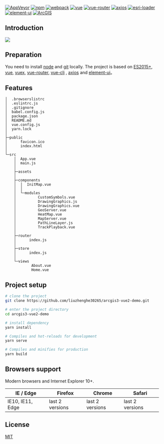 [![AppVeyor](https://img.shields.io/appveyor/build/gruntjs/grunt)](https://github.com/liuzhenghe30265/arcgis3-vue2-demo)
[![npm](https://img.shields.io/badge/npm-6.4.1-brightgreen.svg)](https://www.npmjs.com/)
[![webpack](https://img.shields.io/badge/webpack-^3.6.0-brightgreen.svg)](https://github.com/webpack/webpack)
[![vue](https://img.shields.io/badge/vue-^2.6.11-brightgreen.svg)](https://github.com/vuejs/)
[![vue-router](https://img.shields.io/badge/vue--router-^3.2.0-brightgreen.svg)](https://github.com/vuejs/vue-router)
[![axios](https://img.shields.io/badge/axios-^0.20.0-brightgreen.svg)](https://github.com/axios/axios)
[![esri-loader](https://img.shields.io/badge/esri--loader-^2.15.0-brightgreen.svg)](https://github.com/Esri/esri-loader/)
[![element-ui](https://img.shields.io/badge/element--ui-2.13.2-brightgreen.svg)](https://github.com/ElemeFE/element/)
[![ArcGIS](https://img.shields.io/badge/ArcGIS-3.25-brightgreen.svg)](https://developers.arcgis.com/javascript/3/)

## Introduction

[![](https://tva1.sinaimg.cn/large/007S8ZIlly1gjsa9nmlhej31bi0u01kx.jpg)](https://liuzhenghe30265.github.io/arcgis3-vue2-demo)

## Preparation

You need to install [node](https://nodejs.org/) and [git](https://git-scm.com/) locally. The project is based on [ES2015+](https://es6.ruanyifeng.com/), [vue](https://cn.vuejs.org/index.html), [vuex](https://vuex.vuejs.org/zh-cn/), [vue-router](https://router.vuejs.org/zh-cn/), [vue-cli](https://github.com/vuejs/vue-cli) , [axios](https://github.com/axios/axios) and [element-ui](https://github.com/ElemeFE/element)。

## Features

```
│  .browserslistrc
│  .eslintrc.js
│  .gitignore
│  babel.config.js
│  package.json
│  README.md
│  vue.config.js
│  yarn.lock
│
├─public
│      favicon.ico
│      index.html
│
└─src
    │  App.vue
    │  main.js
    │
    ├─assets
    │
    ├─components
    │  │  InitMap.vue
    │  │
    │  └─modules
    │          CustomSymbols.vue
    │          DrawingGraphics.js
    │          DrawingGraphics.vue
    │          GeoServer.vue
    │          HeatMap.vue
    │          MapServer.vue
    │          PathLineLayer.js
    │          TrackPlayback.vue
    │
    ├─router
    │      index.js
    │
    ├─store
    │      index.js
    │
    └─views
            About.vue
            Home.vue

```

## Project setup

```bash
# clone the project
git clone https://github.com/liuzhenghe30265/arcgis3-vue2-demo.git

# enter the project directory
cd arcgis3-vue2-demo

# install dependency
yarn install

# Compiles and hot-reloads for development
yarn serve

# Compiles and minifies for production
yarn build
```

## Browsers support

Modern browsers and Internet Explorer 10+.

| IE / Edge        | Firefox         | Chrome          | Safari          |
| ---------------- | --------------- | --------------- | --------------- |
| IE10, IE11, Edge | last 2 versions | last 2 versions | last 2 versions |

## License

[MIT](https://github.com/liuzhenghe30265/arcgis3-vue2-demo/blob/master/LICENSE)

